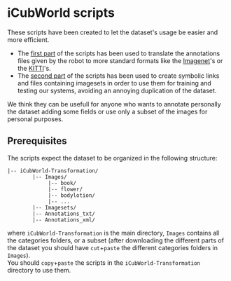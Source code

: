 # iCubWorld scripts
These scripts have been created to let the dataset's usage be easier and more efficient.
- The [first part](../icubworld-t_scritps/annotations_tools/README.md) of the scripts has been used to translate the annotations files given by the robot to more standard formats like the [Imagenet](http://www.image-net.org/)'s or the [KITTI](http://www.cvlibs.net/datasets/kitti/)'s.
- The [second part](../icubworld-t_scritps/symlinks_annotations_tools/README.md) of the scripts has been used to create symbolic links and files containing imagesets in order to use them for training and testing our systems, avoiding an annoying duplication of the dataset.

We think they can be usefull for anyone who wants to annotate personally the dataset adding some fields or use only a subset of the images for personal purposes.

## Prerequisites
The scripts expect the dataset to be organized in the following structure:

    |-- iCubWorld-Transformation/
            |-- Images/
                 |-- book/
                 |-- flower/
                 |-- bodylotion/
                 |-- ...
            |-- Imagesets/
            |-- Annotations_txt/
            |-- Annotations_xml/

where `iCubWorld-Transformation` is the main directory, `Images` contains all the categories folders, or a subset (after downloading the different parts of the dataset you should have `cut`+`paste` the different categories folders in `Images`).  
You should `copy`+`paste` the scripts in the `iCubWorld-Transformation` directory to use them.
